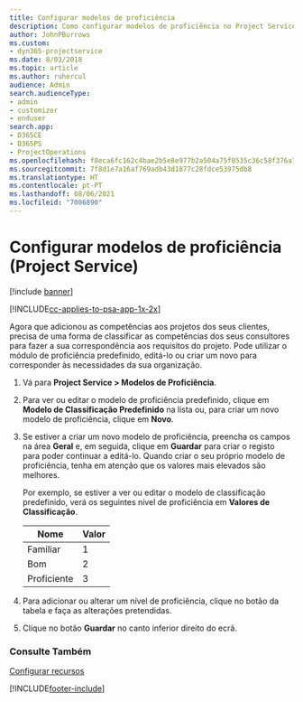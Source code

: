 ```yaml
---
title: Configurar modelos de proficiência
description: Como configurar modelos de proficiência no Project Service
author: JohnPBurrows
ms.custom:
- dyn365-projectservice
ms.date: 8/03/2018
ms.topic: article
ms.author: ruhercul
audience: Admin
search.audienceType:
- admin
- customizer
- enduser
search.app:
- D365CE
- D365PS
- ProjectOperations
ms.openlocfilehash: f8eca6fc162c4bae2b5e8e977b2a504a75f0535c36c58f376a7948e619f15fa2
ms.sourcegitcommit: 7f8d1e7a16af769adb43d1877c28fdce53975db8
ms.translationtype: HT
ms.contentlocale: pt-PT
ms.lasthandoff: 08/06/2021
ms.locfileid: "7006890"
---
```

# <a name="set-up-proficiency-models-project-service"></a>Configurar modelos de proficiência (Project Service)

[!include [banner](../includes/psa-now-project-operations.md)]

[!INCLUDE[cc-applies-to-psa-app-1x-2x](../includes/cc-applies-to-psa-app-1x-2x.md)]

Agora que adicionou as competências aos projetos dos seus clientes, precisa de uma forma de classificar as competências dos seus consultores para fazer a sua correspondência aos requisitos do projeto. Pode utilizar o módulo de proficiência predefinido, editá-lo ou criar um novo para corresponder às necessidades da sua organização.  
  
1.  Vá para **Project Service > Modelos de Proficiência**.  
  
2.  Para ver ou editar o modelo de proficiência predefinido, clique em **Modelo de Classificação Predefinido** na lista ou, para criar um novo modelo de proficiência, clique em **Novo**.  
  
3.  Se estiver a criar um novo modelo de proficiência, preencha os campos na área **Geral** e, em seguida, clique em **Guardar** para criar o registo para poder continuar a editá-lo. Quando criar o seu próprio modelo de proficiência, tenha em atenção que os valores mais elevados são melhores.  
  
     Por exemplo, se estiver a ver ou editar o modelo de classificação predefinido, verá os seguintes nível de proficiência em **Valores de Classificação**.  
  
    |Nome|Valor|  
    |----------|-----------|  
    |Familiar|1|  
    |Bom|2|  
    |Proficiente|3|  
  
4.  Para adicionar ou alterar um nível de proficiência, clique no botão da tabela e faça as alterações pretendidas.  
  
5.  Clique no botão **Guardar** no canto inferior direito do ecrã.  
  
### <a name="see-also"></a>Consulte Também  
 [Configurar recursos](../psa/set-up-resources.md)


[!INCLUDE[footer-include](../includes/footer-banner.md)]